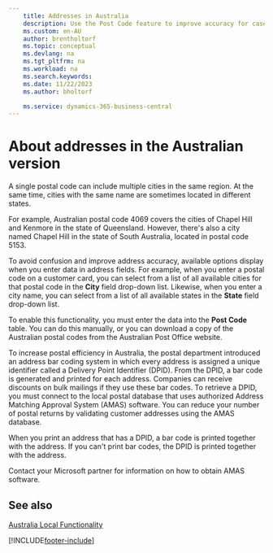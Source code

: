 ```yaml
---
    title: Addresses in Australia
    description: Use the Post Code feature to improve accuracy for cases in which a single postal code can include multiple cities in the same region.
    ms.custom: en-AU
    author: brentholtorf
    ms.topic: conceptual
    ms.devlang: na
    ms.tgt_pltfrm: na
    ms.workload: na
    ms.search.keywords:
    ms.date: 11/22/2023
    ms.author: bholtorf

    ms.service: dynamics-365-business-central
---
```

# About addresses in the Australian version

A single postal code can include multiple cities in the same region. At the same time, cities with the same name are sometimes located in different states.  

For example, Australian postal code 4069 covers the cities of Chapel Hill and Kenmore in the state of Queensland. However, there's also a city named Chapel Hill in the state of South Australia, located in postal code 5153.  

To avoid confusion and improve address accuracy, available options display when you enter data in address fields. For example, when you enter a postal code on a customer card, you can select from a list of all available cities for that postal code in the **City** field drop-down list. Likewise, when you enter a city name, you can select from a list of all available states in the **State** field drop-down list.  

To enable this functionality, you must enter the data into the **Post Code** table. You can do this manually, or you can download a copy of the Australian postal codes from the Australian Post Office website.  

To increase postal efficiency in Australia, the postal department introduced an address bar coding system in which every address is assigned a unique identifier called a Delivery Point Identifier (DPID). From the DPID, a bar code is generated and printed for each address. Companies can receive discounts on bulk mailings if they use these bar codes. To retrieve a DPID, you must connect to the local postal database that uses authorized Address Matching Approval System (AMAS) software. You can reduce your number of postal returns by validating customer addresses using the AMAS database.  

When you print an address that has a DPID, a bar code is printed together with the address. If you can't print bar codes, the DPID is printed together with the address.  

Contact your Microsoft partner for information on how to obtain AMAS software.  

## See also  
 [Australia Local Functionality](australia-local-functionality.md)


[!INCLUDE[footer-include](../../includes/footer-banner.md)]